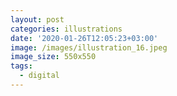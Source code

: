 ```yaml
---
layout: post
categories: illustrations
date: '2020-01-26T12:05:23+03:00'
image: /images/illustration_16.jpeg
image_size: 550x550
tags:
  - digital
---
```


